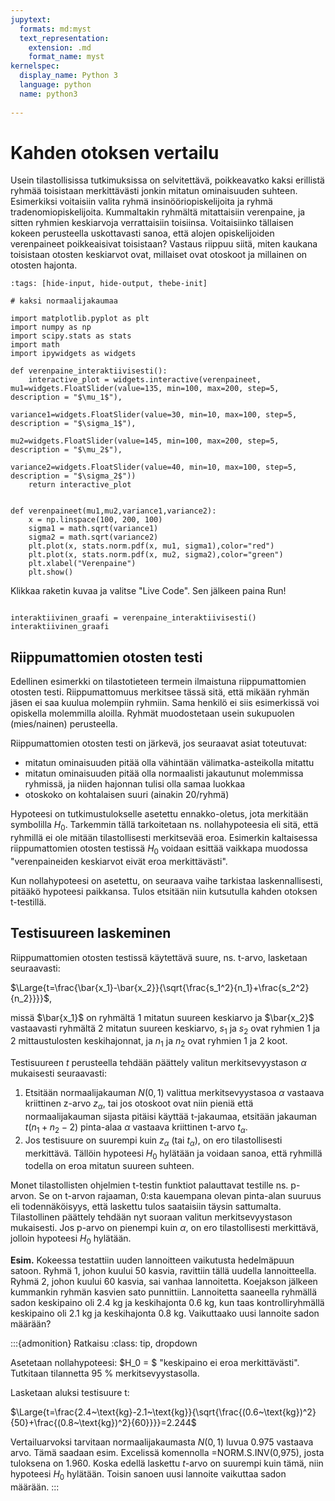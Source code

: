 ```yaml
---
jupytext:
  formats: md:myst
  text_representation:
    extension: .md
    format_name: myst
kernelspec:
  display_name: Python 3
  language: python
  name: python3
  
---
```


# Kahden otoksen vertailu

Usein tilastollisissa tutkimuksissa on selvitettävä, poikkeavatko kaksi erillistä ryhmää toisistaan merkittävästi jonkin mitatun ominaisuuden suhteen. Esimerkiksi voitaisiin valita ryhmä insinööriopiskelijoita ja ryhmä tradenomiopiskelijoita. Kummaltakin ryhmältä mitattaisiin verenpaine, ja sitten ryhmien keskiarvoja verrattaisiin toisiinsa. Voitaisiinko tällaisen kokeen perusteella uskottavasti sanoa, että alojen opiskelijoiden verenpaineet poikkeaisivat toisistaan? Vastaus riippuu siitä, miten kaukana toisistaan otosten keskiarvot ovat, millaiset ovat otoskoot ja millainen on otosten hajonta.


```{code-cell} ipython3
:tags: [hide-input, hide-output, thebe-init]

# kaksi normaalijakaumaa

import matplotlib.pyplot as plt
import numpy as np
import scipy.stats as stats
import math
import ipywidgets as widgets

def verenpaine_interaktiivisesti():
    interactive_plot = widgets.interactive(verenpaineet, mu1=widgets.FloatSlider(value=135, min=100, max=200, step=5, description = "$\mu_1$"),
                                           variance1=widgets.FloatSlider(value=30, min=10, max=100, step=5, description = "$\sigma_1$"), 
                                           mu2=widgets.FloatSlider(value=145, min=100, max=200, step=5, description = "$\mu_2$"),
                                           variance2=widgets.FloatSlider(value=40, min=10, max=100, step=5, description = "$\sigma_2$"))                        
    return interactive_plot


def verenpaineet(mu1,mu2,variance1,variance2):
    x = np.linspace(100, 200, 100)
    sigma1 = math.sqrt(variance1)
    sigma2 = math.sqrt(variance2)
    plt.plot(x, stats.norm.pdf(x, mu1, sigma1),color="red")
    plt.plot(x, stats.norm.pdf(x, mu2, sigma2),color="green")
    plt.xlabel("Verenpaine")
    plt.show()

```

Klikkaa raketin kuvaa ja valitse "Live Code". Sen jälkeen paina Run!

```{code-cell} ipython3

interaktiivinen_graafi = verenpaine_interaktiivisesti()
interaktiivinen_graafi

```

## Riippumattomien otosten testi

Edellinen esimerkki on tilastotieteen termein ilmaistuna riippumattomien otosten testi. Riippumattomuus merkitsee tässä sitä, että mikään ryhmän jäsen ei saa kuulua molempiin ryhmiin. Sama henkilö ei siis esimerkissä voi opiskella molemmilla aloilla. Ryhmät muodostetaan usein  sukupuolen (mies/nainen) perusteella.

Riippumattomien otosten testi on järkevä, jos seuraavat asiat toteutuvat:
- mitatun ominaisuuden pitää olla vähintään välimatka-asteikolla mitattu
- mitatun ominaisuuden pitää olla normaalisti jakautunut molemmissa ryhmissä, ja niiden hajonnan tulisi olla samaa luokkaa
- otoskoko on kohtalaisen suuri (ainakin 20/ryhmä)

Hypoteesi on tutkimustulokselle asetettu ennakko-oletus, jota merkitään symbolilla $H_0$. Tarkemmin tällä tarkoitetaan ns. nollahypoteesia eli sitä, että ryhmillä ei ole mitään tilastollisesti merkitsevää eroa. Esimerkin kaltaisessa riippumattomien otosten testissä $H_0$ voidaan esittää vaikkapa muodossa "verenpaineiden keskiarvot eivät eroa merkittävästi".

Kun nollahypoteesi on asetettu, on seuraava vaihe tarkistaa laskennallisesti, pitääkö hypoteesi paikkansa. Tulos etsitään niin kutsutulla kahden otoksen t-testillä.


## Testisuureen laskeminen

Riippumattomien otosten testissä käytettävä suure, ns. t-arvo, lasketaan seuraavasti:

$\Large{t=\frac{\bar{x_1}-\bar{x_2}}{\sqrt{\frac{s_1^2}{n_1}+\frac{s_2^2}{n_2}}}}$,

missä $\bar{x_1}$ on ryhmältä 1 mitatun suureen keskiarvo ja $\bar{x_2}$ vastaavasti ryhmältä 2 mitatun suureen keskiarvo, $s_1$ ja $s_2$ ovat ryhmien 1 ja 2 mittaustulosten keskihajonnat, ja $n_1$ ja $n_2$ ovat ryhmien 1 ja 2 koot.

Testisuureen $t$ perusteella tehdään päättely valitun merkitsevyystason $\alpha$ mukaisesti seuraavasti:

1) Etsitään normaalijakauman $N(0,1)$ valittua merkitsevyystasoa $\alpha$ vastaava kriittinen z-arvo $z_{\alpha}$, tai jos otoskoot ovat niin pieniä että normaalijakauman sijasta pitäisi käyttää t-jakaumaa, etsitään jakauman $t(n_1+n_2-2)$ pinta-alaa $\alpha$ vastaava kriittinen t-arvo $t_{\alpha}$.
2) Jos testisuure on suurempi kuin $z_{\alpha}$ (tai $t_{\alpha}$), on ero tilastollisesti merkittävä. Tällöin hypoteesi $H_0$ hylätään ja voidaan sanoa, että ryhmillä todella on eroa mitatun suureen suhteen.

Monet tilastollisten ohjelmien t-testin funktiot palauttavat testille ns. p-arvon. Se on t-arvon rajaaman, 0:sta kauempana olevan pinta-alan suuruus eli todennäköisyys, että laskettu tulos saataisiin täysin sattumalta. Tilastollinen päättely tehdään nyt suoraan valitun merkitsevyystason mukaisesti. Jos p-arvo on pienempi kuin $\alpha$, on ero tilastollisesti merkittävä, jolloin hypoteesi $H_0$ hylätään.

**Esim.** Kokeessa testattiin uuden lannoitteen vaikutusta hedelmäpuun satoon. Ryhmä 1, johon kuului 50 kasvia, ravittiin tällä uudella lannoitteella. Ryhmä 2, johon kuului 60 kasvia, sai vanhaa lannoitetta. Koejakson jälkeen kummankin ryhmän kasvien sato punnittiin.  Lannoitetta saaneella ryhmällä sadon keskipaino oli 2.4 kg ja keskihajonta 0.6 kg, kun taas kontrolliryhmällä keskipaino oli 2.1 kg ja keskihajonta 0.8 kg. Vaikuttaako uusi lannoite sadon määrään?

:::{admonition} Ratkaisu
:class: tip, dropdown

Asetetaan nollahypoteesi: $H_0 = $ "keskipaino ei eroa merkittävästi". Tutkitaan tilannetta 95 % merkitsevyystasolla.

Lasketaan aluksi testisuure t:

$\Large{t=\frac{2.4~\text{kg}-2.1~\text{kg}}{\sqrt{\frac{(0.6~\text{kg})^2}{50}+\frac{(0.8~\text{kg})^2}{60}}}}=2.244$

Vertailuarvoksi tarvitaan normaalijakaumasta $N(0,1)$ luvua 0.975 vastaava arvo. Tämä saadaan esim. Excelissä komennolla =NORM.S.INV(0,975), josta tuloksena on 1.960. Koska edellä laskettu $t$-arvo on suurempi kuin tämä, niin hypoteesi $H_0$ hylätään. Toisin sanoen uusi lannoite vaikuttaa sadon määrään.
:::